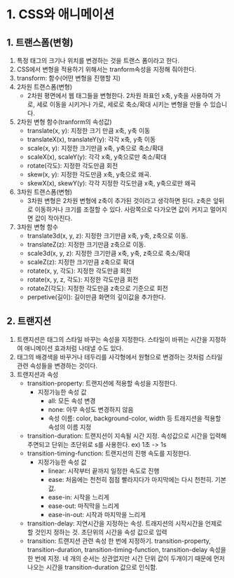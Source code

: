 # 1. CSS와 애니메이션
## 1. 트랜스폼(변형)
1. 특정 태그의 크기나 위치를 변경하는 것을 트랜스 폼이라고 한다.
2. CSS에서 변형을 적용하기 위해서는 tranform속성을 지정해 줘야한다.
3. transform: 함수(어떤 변형을 진행할 지)
4. 2차원 트랜스폼(변형)
    - 2차원 평면에서 웹 태그들을 변형한다. 2차원 좌표인 x축, y축을 사용하여 가로, 세로 이동을 시키거나 가로, 세로로 축소/확대 시키는 변형을 만들 수 있습니다.
5. 2차원 변형 함수(tranform의 속성값)
    - translate(x, y): 지정한 크기 만큼 x축, y축 이동
    - translateX(x), translateY(y): 각각 x축, y축 이동
    - scale(x, y): 지정한 크기만큼 x축, y축으로 축소/확대
    - scaleX(x), scaleY(y): 각각 x축, y축으로만 축소/확대
    - rotate(각도): 지정한 각도만큼 회전
    - skew(x, y): 지정한 각도만큼 x축, y축으로 왜곡.
    - skewX(x), skewY(y): 각각 지정한 각도만큼 x축, y축으로만 왜곡
6. 3차원 트랜스폼(변형)
    - 3차원 변형은 2차원 변형에 z축이 추가된 것이라고 생각하면 된다. z축은 앞뒤로 이동하거나 크기를 조절할 수 있다. 사람쪽으로 다가오면 값이 커지고 멀어지면 값이 작아진다.
7. 3차원 변형 함수
    - translate3d(x, y, z): 지정한 크기만큼 x축, y축, z축으로 이동.
    - translateZ(z): 지정한 크기만큼 z축으로 이동.
    - scale3d(x, y, z): 지정한 크기만큼 x축, y축, z축으로 축소/확대
    - scaleZ(z): 지정한 크기만큼 z축으로 확대
    - rotate(x, y, 각도): 지정한 각도만큼 회전
    - rotate(x, y, z, 각도): 지정한 각도만큼 회전
    - rotateZ(각도): 지정한 각도만큼 z축으로 기준으로 회전
    - perpetive(길이): 길이만큼 화면의 깊이값을 추가한다.

## 2. 트랜지션
1. 트랜지션은 태그의 스타일 바꾸는 속성을 지정한다. 스타일이 바뀌는 시간을 지정하여 애니메이션 효과처럼 나태낼 수도 있다.
2. 태그의 배경색을 바꾸거나 테두리를 사각형에서 원형으로 변경하는 것처럼 스타일 관련 속성들을 변경하는 것이다.
3. 트랜지션과 속성
    - transition-property: 트랜지션에 적용할 속성을 지정한다.
        - 지정가능한 속성 값
            - all: 모든 속성 변경
            - none: 아무 속성도 변경하지 않음
            - 속성 이름: color, background-color, width 등 트래지션을 적용할 속성의 이름 지정
    - transition-duration: 트랜지션이 지속될 시간 지정. 속성값으로 시간을 입력해주면되고 단위는 초단위로 s를 사용한다. ex) 1초 -> 1s
    - transition-timing-function: 트랜지션의 진행 속도를 지정한다.
        - 지정가능한 속성 값
            - linear: 시작부터 끝까지 일정한 속도로 진행
            - ease: 처음에는 천천히 점점 빨라지다가 마지막에는 다시 천천히. 기본값.
            - ease-in: 시작을 느리게
            - ease-out: 마직막을 느리게
            - ease-in-out: 시작과 마지막을 느리게
    - transition-delay: 지연시간을 지정하는 속성. 트래지션의 시작시간을 언제로 할 것인지 정하는 것. 초단위의 시간을 속성 값으로 입력
    - transition: 트랜지션 관련 속성 한 번에 지정하기. transition-property, transition-duration, transition-timing-function, transition-delay 속성을 한 번에 지정. 네 개의 순서는 상관없지만 시간 단위 값이 두개이기 때문에 먼저 나오는 시간을 transition-duration 값으로 인식함.